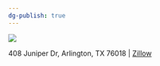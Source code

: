 ```yaml
---
dg-publish: true
---
```


![](https://photos.zillowstatic.com/fp/2460dc17d0b84585f7aeec6bc5af811a-cc_ft_1536.webp)

408 Juniper Dr, Arlington, TX 76018 | [Zillow](https://www.zillow.com/homedetails/408-Juniper-Dr-Arlington-TX-76018/29215955_zpid/)